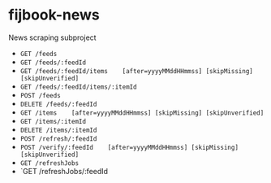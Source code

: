 # fijbook-news
News scraping subproject

* `GET /feeds`
* `GET /feeds/:feedId`
* `GET /feeds/:feedId/items    [after=yyyyMMddHHmmss] [skipMissing] [skipUnverified]`
* `GET /feeds/:feedId/items/:itemId`
* `POST /feeds`
* `DELETE /feeds/:feedId`
* `GET /items    [after=yyyyMMddHHmmss] [skipMissing] [skipUnverified]`
* `GET /items/:itemId`
* `DELETE /items/:itemId`
* `POST /refresh/:feedId`
* `POST /verify/:feedId    [after=yyyyMMddHHmmss] [skipMissing] [skipUnverified]`
* `GET /refreshJobs`
* `GET /refreshJobs/:feedId
